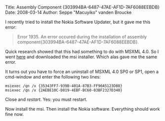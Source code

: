 Title: Assembly Component {303994BA-6487-47AE-AF1D-7AF6088EEBDB}
Date: 2008-03-14
Author: Seppe "Macuyiko" vanden Broucke

I recently tried to install the Nokia Software Updater, but it gave me this error:  
> Error 1935. An error occured during the installation of assembly component{303994BA-6487-47AE-AF1D-7AF6088EEBDB}.  
Quick research showed that this had something to do with MSXML 4.0. So I went [here](http://www.microsoft.com/downloads/details.aspx?familyid=3144b72b-b4f2-46da-b4b6-c5d7485f2b42&displaylang=en) and downloaded the msi installer. Which alas gave me the same error.  
It turns out you have to force an uninstall of MSXML 4.0 SP0 or SP1, open a cmd-window and enter the following two lines:  
    msiexec /qn /x {35343FF7-939B-401A-87B3-FF90A5123D88}    msiexec /qn /x {2AEBE10C-D819-4EBF-BC60-03BF2327D340}  
Close and *restart*. Yes: you must restart.  
Now install the msi. Then install the Nokia software. Everything should work fine now. 
